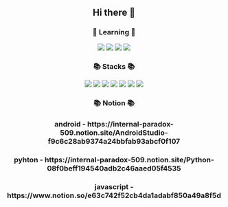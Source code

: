 <div align="center">
   <h2>Hi there 👋</h2>
   
   
   <div>
     <h3>🌱 Learning 🌱</h3>
      <img src="https://img.shields.io/badge/javascript-F7DF1E?style=flat&logo=javascript&logoColor=white">
      <img src="https://img.shields.io/badge/-HTML-E34F26?style=flat&logo=HTML5&logoColor=white"/>
      <img src="https://img.shields.io/badge/NestJS-6DB33F?style=flate&logo=NestJS&logoColor=white">
       <img src="https://img.shields.io/badge/Flutter-02569B?style=flat-square&logo=Flutter&logoColor=white"/>
   </div>
   
   <div>
      <h3>📚 Stacks 📚</h3>
      <img src="https://img.shields.io/badge/Java-007396?style=flat-square&logo=Java&logoColor=white"/>
      <img src="https://img.shields.io/badge/C++-00599C?style=flat-square&logo=cplusplus&logoColor=white"/>
      <img src="https://img.shields.io/badge/Mysql-4479A1?style=flat-square&logo=Mysql&logoColor=white"/>
      <img src="https://img.shields.io/badge/Android-3DDC84?style=flat-square&logo=Android&logoColor=white"/>
      <img src="https://img.shields.io/badge/-Python-3776AB?style=flat&logo=Python&logoColor=white"/>
      <img src="https://img.shields.io/badge/Git-F05032?style=flat-square&logo=Git&logoColor=white"/>
    <img src="https://img.shields.io/badge/Playwright-2EAD33?style=flat-square&logo=Playwright&logoColor=white"/>

   </div>
   <div>
      <h3> 📚 Notion 📚</h3>
      <h3> android - https://internal-paradox-509.notion.site/AndroidStudio-f9c6c28ab9374a24bbfab93abcf0f107 </h3>
      <h3> pyhton - https://internal-paradox-509.notion.site/Python-08f0beff194540adb2c46aaed05f4535 </h3>
       <h3> javascript - https://www.notion.so/e63c742f52cb4da1adabf850a49a8f5d </h3>
      
   </div>
   
   <h2></h2>
   <br>
   

</div>


